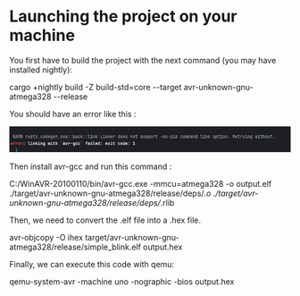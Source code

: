 # Launching the project on your machine

You first have to build the project with the next command (you may have installed nightly):

cargo +nightly build -Z build-std=core --target avr-unknown-gnu-atmega328 --release

You should have an error like this :

![img.png](img.png)

Then install avr-gcc and run this command :

C:/WinAVR-20100110/bin/avr-gcc.exe -mmcu=atmega328 -o output.elf ./target/avr-unknown-gnu-atmega328/release/deps/*.o ./target/avr-unknown-gnu-atmega328/release/deps/*.rlib

Then, we need to convert the .elf file into a .hex file.

avr-objcopy -O ihex target/avr-unknown-gnu-atmega328/release/simple_blink.elf output.hex

Finally, we can execute this code with qemu:

qemu-system-avr -machine uno -nographic -bios output.hex


